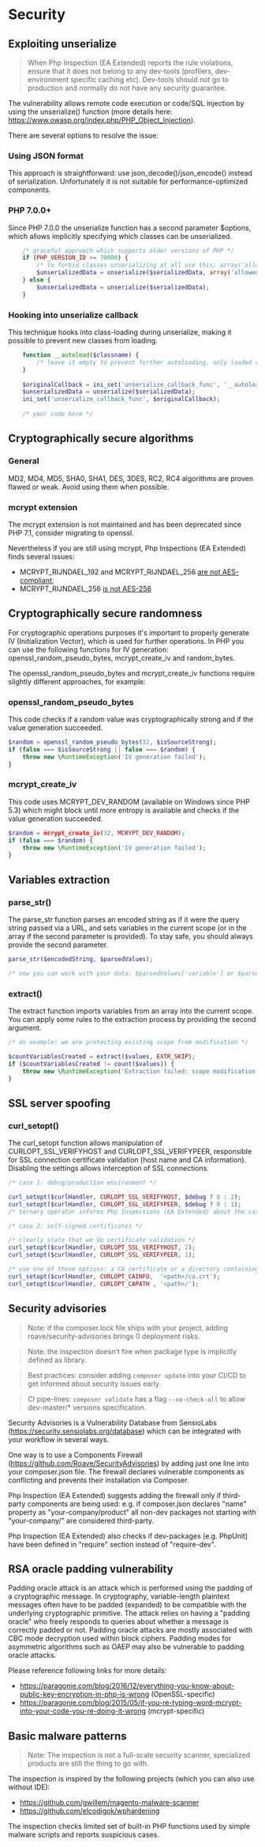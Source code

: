 # Security

## Exploiting unserialize

> When Php Inspection (EA Extended) reports the rule violations, ensure that it does not belong to any dev-tools 
> (profilers, dev-environment specific caching etc). Dev-tools should not go to production and normally 
> do not have any security guarantee.

The vulnerability allows remote code execution or code/SQL injection by using 
the unserialize() function (more details here: https://www.owasp.org/index.php/PHP_Object_Injection).

There are several options to resolve the issue:

### Using JSON format

This approach is straightforward: use json_decode()/json_encode() instead of serialization.
Unfortunately it is not suitable for performance-optimized components.

### PHP 7.0.0+

Since PHP 7.0.0 the unserialize function has a second parameter $options, which allows 
implicitly specifying which classes can be unserialized.

```php
    /* graceful approach which supports older versions of PHP */ 
    if (PHP_VERSION_ID >= 70000) {
        /* to forbid classes unserializing at all use this: array('allowed_classes' => false) */
        $unserializedData = unserialize($serializedData, array('allowed_classes' => ['Class1', 'Class2']));
    } else {
        $unserializedData = unserialize($serializedData);
    }
```

### Hooking into unserialize callback

This technique hooks into class-loading during unserialize, making it possible to prevent new classes from loading.

```php
    function __autoload($classname) {
        /* leave it empty to prevent further autoloading, only loaded classes will be available */
    }
    
    $originalCallback = ini_set('unserialize_callback_func', '__autoload');
    $unserializedData = unserialize($serializedData);
    ini_set('unserialize_callback_func', $originalCallback);
    
    /* your code here */
```

## Cryptographically secure algorithms

### General

MD2, MD4, MD5, SHA0, SHA1, DES, 3DES, RC2, RC4 algorithms are proven flawed or weak. Avoid using them when possible.

### mcrypt extension

The mcrypt extension is not maintained and has been deprecated since PHP 7.1, consider migrating to openssl.

Nevertheless if you are still using mcrypt, Php Inspections (EA Extended) finds several issues:
* MCRYPT_RIJNDAEL_192 and MCRYPT_RIJNDAEL_256 [are not AES-compliant](https://bugs.php.net/bug.php?id=47125);
* MCRYPT_RIJNDAEL_256 [is not AES-256](https://paragonie.com/blog/2015/05/if-you-re-typing-word-mcrypt-into-your-code-you-re-doing-it-wrong#title.1.2)

## Cryptographically secure randomness

For cryptographic operations purposes it's important to properly generate IV (Initialization Vector), which is used for 
further operations. In PHP you can use the following functions for IV generation: openssl_random_pseudo_bytes, mcrypt_create_iv 
and random_bytes.

The openssl_random_pseudo_bytes and mcrypt_create_iv functions require slightly different approaches, for example:

### openssl_random_pseudo_bytes

This code checks if a random value was cryptographically strong and if the value generation succeeded. 
```php
$random = openssl_random_pseudo_bytes(32, $isSourceStrong);
if (false === $isSourceStrong || false === $random) {
    throw new \RuntimeException('IV generation failed');
}
```

### mcrypt_create_iv

This code uses MCRYPT_DEV_RANDOM (available on Windows since PHP 5.3) which might block until more entropy is available 
and checks if the value generation succeeded.
```php
$random = mcrypt_create_iv(32, MCRYPT_DEV_RANDOM);
if (false === $random) {
    throw new \RuntimeException('IV generation failed');
}
```

## Variables extraction

### parse_str()

The parse_str function parses an encoded string as if it were the query string passed via a URL, and sets variables in the current 
scope (or in the array if the second parameter is provided). To stay safe, you should always provide the second parameter.
```php
parse_str($encodedString, $parsedValues);

/* now you can work with your data: $parsedValues['variable'] or $parsedValues['variable'][0] */
```

### extract()

The extract function imports variables from an array into the current scope. You can apply some rules to the extraction process by 
providing the second argument.
```php
/* an example: we are protecting existing scope from modification */

$countVariablesCreated = extract($values, EXTR_SKIP);
if ($countVariablesCreated != count($values)) {
    throw new \RuntimeException('Extraction failed: scope modification attempted');
}
```

## SSL server spoofing

### curl_setopt()

The curl_setopt function allows manipulation of CURLOPT_SSL_VERIFYHOST and CURLOPT_SSL_VERIFYPEER, responsible for SSL 
connection certificate validation (host name and CA information). Disabling the settings allows interception of SSL connections.

```php
/* case 1: debug/production environment */

curl_setopt($curlHandler, CURLOPT_SSL_VERIFYHOST, $debug ? 0 : 2);
curl_setopt($curlHandler, CURLOPT_SSL_VERIFYPEER, $debug ? 0 : 1);
/* ternary operator informs Php Inspections (EA Extended) about the case, no warnings will be reported */
```

```php
/* case 2: self-signed certificates */

/* clearly state that we do certificate validation */
curl_setopt($curlHandler, CURLOPT_SSL_VERIFYHOST, 2);
curl_setopt($curlHandler, CURLOPT_SSL_VERIFYPEER, 1);

/* use one of those options: a CA certificate or a directory containing multiple certificates */
curl_setopt($curlHandler, CURLOPT_CAINFO,  '<path>/ca.crt');
curl_setopt($curlHandler, CURLOPT_CAPATH , '<path>/');
```
 
## Security advisories

> Note: if the composer.lock file ships with your project, adding roave/security-advisories brings 0 deployment risks.

> Note: the inspection doesn't fire when package type is implicitly defined as library.

> Best practices: consider adding `composer update` into your CI/CD to get informed about security issues early.

> CI pipe-lines: `composer validate` has a flag `--no-check-all` to allow dev-master/* versions specification.

Security Advisories is a Vulnerability Database from SensioLabs (https://security.sensiolabs.org/database) which can 
be integrated with your workflow in several ways.

One way is to use a Components Firewall (https://github.com/Roave/SecurityAdvisories) by adding just one line into 
your composer.json file. The firewall declares vulnerable components as conflicting and prevents their installation via 
Composer.

Php Inspection (EA Extended) suggests adding the firewall only if third-party components are being used: e.g. if 
composer.json declares "name" property as "your-company/product" all non-dev packages not starting with "your-company/" 
are considered third-party.

Php Inspection (EA Extended) also checks if dev-packages (e.g. PhpUnit) have been defined in "require" section instead of 
"require-dev".

## RSA oracle padding vulnerability

Padding oracle attack is an attack which is performed using the padding of a cryptographic message. In cryptography, 
variable-length plaintext messages often have to be padded (expanded) to be compatible with the underlying cryptographic 
primitive. The attack relies on having a "padding oracle" who freely responds to queries about whether a message is 
correctly padded or not. Padding oracle attacks are mostly associated with CBC mode decryption used within block ciphers. 
Padding modes for asymmetric algorithms such as OAEP may also be vulnerable to padding oracle attacks.

Please reference following links for more details:
- https://paragonie.com/blog/2016/12/everything-you-know-about-public-key-encryption-in-php-is-wrong (OpenSSL-specific)
- https://paragonie.com/blog/2015/05/if-you-re-typing-word-mcrypt-into-your-code-you-re-doing-it-wrong (mcrypt-specific)

## Basic malware patterns

> Note: The inspection is not a full-scale security scanner, specialized products are still the thing to go with.

The inspection is inspired by the following projects (which you can also use without IDE):
- https://github.com/gwillem/magento-malware-scanner
- https://github.com/elcodigok/wphardening

The inspection checks limited set of built-in PHP functions used by simple malware scripts and reports suspicious cases.